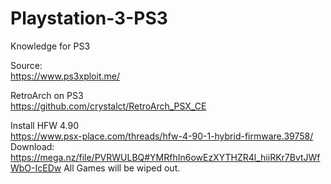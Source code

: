# Playstation-3-PS3
Knowledge for PS3

Source:  
https://www.ps3xploit.me/  

RetroArch on PS3  
https://github.com/crystalct/RetroArch_PSX_CE

Install HFW 4.90   
https://www.psx-place.com/threads/hfw-4-90-1-hybrid-firmware.39758/  
Download: https://mega.nz/file/PVRWULBQ#YMRfhIn6owEzXYTHZR4l_hiiRKr7BvtJWfWbO-IcEDw
All Games will be wiped out.


